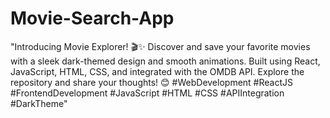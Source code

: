 # Movie-Search-App
"Introducing Movie Explorer! 🎬✨ Discover and save your favorite movies with a sleek dark-themed design and smooth animations. Built using React, JavaScript, HTML, CSS, and integrated with the OMDB API. Explore the repository and share your thoughts! 😊 #WebDevelopment #ReactJS #FrontendDevelopment #JavaScript #HTML #CSS #APIIntegration #DarkTheme"
